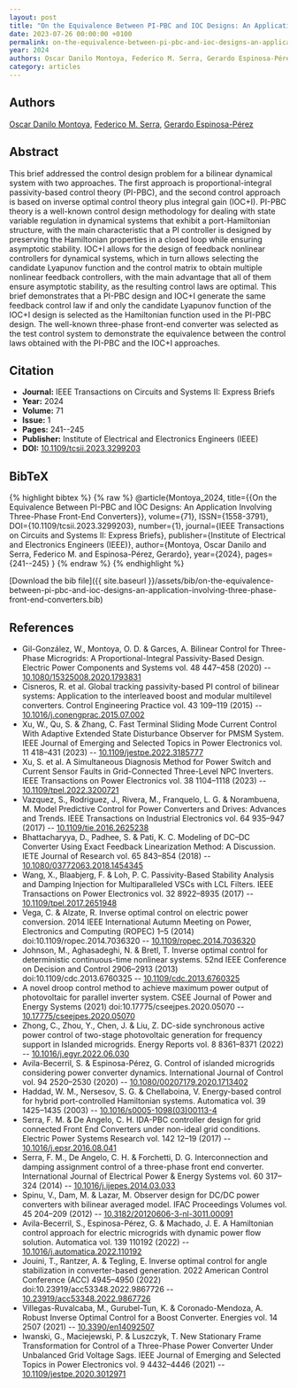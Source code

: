 ```yaml
---
layout: post
title: "On the Equivalence Between PI-PBC and IOC Designs: An Application Involving Three-Phase Front-End Converters"
date: 2023-07-26 00:00:00 +0100
permalink: on-the-equivalence-between-pi-pbc-and-ioc-designs-an-application-involving-three-phase-front-end-converters
year: 2024
authors: Oscar Danilo Montoya, Federico M. Serra, Gerardo Espinosa-Pérez
category: articles
---
```

 
## Authors
[Oscar Danilo Montoya](authors/oscar-danilo-montoya), [Federico M. Serra](authors/federico-m-serra), [Gerardo Espinosa-Pérez](authors/gerardo-espinosa-perez)
 
## Abstract
This brief addressed the control design problem for a bilinear dynamical system with two approaches. The first approach is proportional-integral passivity-based control theory (PI-PBC), and the second control approach is based on inverse optimal control theory plus integral gain (IOC+I). PI-PBC theory is a well-known control design methodology for dealing with state variable regulation in dynamical systems that exhibit a port-Hamiltonian structure, with the main characteristic that a PI controller is designed by preserving the Hamiltonian properties in a closed loop while ensuring asymptotic stability. IOC+I allows for the design of feedback nonlinear controllers for dynamical systems, which in turn allows selecting the candidate Lyapunov function and the control matrix to obtain multiple nonlinear feedback controllers, with the main advantage that all of them ensure asymptotic stability, as the resulting control laws are optimal. This brief demonstrates that a PI-PBC design and IOC+I generate the same feedback control law if and only the candidate Lyapunov function of the IOC+I design is selected as the Hamiltonian function used in the PI-PBC design. The well-known three-phase front-end converter was selected as the test control system to demonstrate the equivalence between the control laws obtained with the PI-PBC and the IOC+I approaches.
 
## Citation
- **Journal:** IEEE Transactions on Circuits and Systems II: Express Briefs
- **Year:** 2024
- **Volume:** 71
- **Issue:** 1
- **Pages:** 241--245
- **Publisher:** Institute of Electrical and Electronics Engineers (IEEE)
- **DOI:** [10.1109/tcsii.2023.3299203](https://doi.org/10.1109/tcsii.2023.3299203)
 
## BibTeX
{% highlight bibtex %}
{% raw %}
@article{Montoya_2024,
  title={{On the Equivalence Between PI-PBC and IOC Designs: An Application Involving Three-Phase Front-End Converters}},
  volume={71},
  ISSN={1558-3791},
  DOI={10.1109/tcsii.2023.3299203},
  number={1},
  journal={IEEE Transactions on Circuits and Systems II: Express Briefs},
  publisher={Institute of Electrical and Electronics Engineers (IEEE)},
  author={Montoya, Oscar Danilo and Serra, Federico M. and Espinosa-Pérez, Gerardo},
  year={2024},
  pages={241--245}
}
{% endraw %}
{% endhighlight %}
 
[Download the bib file]({{ site.baseurl }}/assets/bib/on-the-equivalence-between-pi-pbc-and-ioc-designs-an-application-involving-three-phase-front-end-converters.bib)
 
## References
- Gil-González, W., Montoya, O. D. & Garces, A. Bilinear Control for Three-Phase Microgrids: A Proportional-Integral Passivity-Based Design. Electric Power Components and Systems vol. 48 447–458 (2020) -- [10.1080/15325008.2020.1793831](https://doi.org/10.1080/15325008.2020.1793831)
- Cisneros, R. et al. Global tracking passivity-based PI control of bilinear systems: Application to the interleaved boost and modular multilevel converters. Control Engineering Practice vol. 43 109–119 (2015) -- [10.1016/j.conengprac.2015.07.002](https://doi.org/10.1016/j.conengprac.2015.07.002)
- Xu, W., Qu, S. & Zhang, C. Fast Terminal Sliding Mode Current Control With Adaptive Extended State Disturbance Observer for PMSM System. IEEE Journal of Emerging and Selected Topics in Power Electronics vol. 11 418–431 (2023) -- [10.1109/jestpe.2022.3185777](https://doi.org/10.1109/jestpe.2022.3185777)
- Xu, S. et al. A Simultaneous Diagnosis Method for Power Switch and Current Sensor Faults in Grid-Connected Three-Level NPC Inverters. IEEE Transactions on Power Electronics vol. 38 1104–1118 (2023) -- [10.1109/tpel.2022.3200721](https://doi.org/10.1109/tpel.2022.3200721)
- Vazquez, S., Rodriguez, J., Rivera, M., Franquelo, L. G. & Norambuena, M. Model Predictive Control for Power Converters and Drives: Advances and Trends. IEEE Transactions on Industrial Electronics vol. 64 935–947 (2017) -- [10.1109/tie.2016.2625238](https://doi.org/10.1109/tie.2016.2625238)
- Bhattacharyya, D., Padhee, S. & Pati, K. C. Modeling of DC–DC Converter Using Exact Feedback Linearization Method: A Discussion. IETE Journal of Research vol. 65 843–854 (2018) -- [10.1080/03772063.2018.1454345](https://doi.org/10.1080/03772063.2018.1454345)
- Wang, X., Blaabjerg, F. & Loh, P. C. Passivity-Based Stability Analysis and Damping Injection for Multiparalleled VSCs with LCL Filters. IEEE Transactions on Power Electronics vol. 32 8922–8935 (2017) -- [10.1109/tpel.2017.2651948](https://doi.org/10.1109/tpel.2017.2651948)
- Vega, C. & Alzate, R. Inverse optimal control on electric power conversion. 2014 IEEE International Autumn Meeting on Power, Electronics and Computing (ROPEC) 1–5 (2014) doi:10.1109/ropec.2014.7036320 -- [10.1109/ropec.2014.7036320](https://doi.org/10.1109/ropec.2014.7036320)
- Johnson, M., Aghasadeghi, N. & Bretl, T. Inverse optimal control for deterministic continuous-time nonlinear systems. 52nd IEEE Conference on Decision and Control 2906–2913 (2013) doi:10.1109/cdc.2013.6760325 -- [10.1109/cdc.2013.6760325](https://doi.org/10.1109/cdc.2013.6760325)
- A novel droop control method to achieve maximum power output of photovoltaic for parallel inverter system. CSEE Journal of Power and Energy Systems (2021) doi:10.17775/cseejpes.2020.05070 -- [10.17775/cseejpes.2020.05070](https://doi.org/10.17775/cseejpes.2020.05070)
- Zhong, C., Zhou, Y., Chen, J. & Liu, Z. DC-side synchronous active power control of two-stage photovoltaic generation for frequency support in Islanded microgrids. Energy Reports vol. 8 8361–8371 (2022) -- [10.1016/j.egyr.2022.06.030](https://doi.org/10.1016/j.egyr.2022.06.030)
- Avila-Becerril, S. & Espinosa-Pérez, G. Control of islanded microgrids considering power converter dynamics. International Journal of Control vol. 94 2520–2530 (2020) -- [10.1080/00207179.2020.1713402](https://doi.org/10.1080/00207179.2020.1713402)
- Haddad, W. M., Nersesov, S. G. & Chellaboina, V. Energy-based control for hybrid port-controlled Hamiltonian systems. Automatica vol. 39 1425–1435 (2003) -- [10.1016/s0005-1098(03)00113-4](https://doi.org/10.1016/s0005-1098(03)00113-4)
- Serra, F. M. & De Angelo, C. H. IDA-PBC controller design for grid connected Front End Converters under non-ideal grid conditions. Electric Power Systems Research vol. 142 12–19 (2017) -- [10.1016/j.epsr.2016.08.041](https://doi.org/10.1016/j.epsr.2016.08.041)
- Serra, F. M., De Angelo, C. H. & Forchetti, D. G. Interconnection and damping assignment control of a three-phase front end converter. International Journal of Electrical Power &amp; Energy Systems vol. 60 317–324 (2014) -- [10.1016/j.ijepes.2014.03.033](https://doi.org/10.1016/j.ijepes.2014.03.033)
- Spinu, V., Dam, M. & Lazar, M. Observer design for DC/DC power converters with bilinear averaged model. IFAC Proceedings Volumes vol. 45 204–209 (2012) -- [10.3182/20120606-3-nl-3011.00091](https://doi.org/10.3182/20120606-3-nl-3011.00091)
- Avila-Becerril, S., Espinosa-Pérez, G. & Machado, J. E. A Hamiltonian control approach for electric microgrids with dynamic power flow solution. Automatica vol. 139 110192 (2022) -- [10.1016/j.automatica.2022.110192](https://doi.org/10.1016/j.automatica.2022.110192)
- Jouini, T., Rantzer, A. & Tegling, E. Inverse optimal control for angle stabilization in converter-based generation. 2022 American Control Conference (ACC) 4945–4950 (2022) doi:10.23919/acc53348.2022.9867726 -- [10.23919/acc53348.2022.9867726](https://doi.org/10.23919/acc53348.2022.9867726)
- Villegas-Ruvalcaba, M., Gurubel-Tun, K. & Coronado-Mendoza, A. Robust Inverse Optimal Control for a Boost Converter. Energies vol. 14 2507 (2021) -- [10.3390/en14092507](https://doi.org/10.3390/en14092507)
- Iwanski, G., Maciejewski, P. & Luszczyk, T. New Stationary Frame Transformation for Control of a Three-Phase Power Converter Under Unbalanced Grid Voltage Sags. IEEE Journal of Emerging and Selected Topics in Power Electronics vol. 9 4432–4446 (2021) -- [10.1109/jestpe.2020.3012971](https://doi.org/10.1109/jestpe.2020.3012971)

